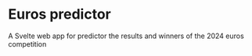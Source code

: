 # Euros predictor

A Svelte web app for predictor the results and winners of the 2024 euros competition 